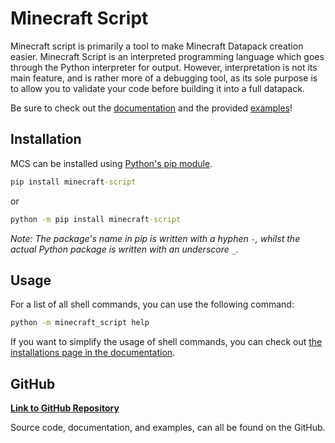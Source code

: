 # Minecraft Script

Minecraft script is primarily a tool to make Minecraft Datapack creation easier.
Minecraft Script is an interpreted programming language which goes through the Python interpreter for output.
However, interpretation is not its main feature, and is rather more of a debugging tool, as its sole
purpose is to allow you to validate your code before building it into a full datapack.

Be sure to check out the [documentation](https://github.com/Bard-Gaming/Minecraft-Script/tree/main/documentation) and the provided [examples](https://github.com/Bard-Gaming/Minecraft-Script/tree/main/examples)!

## Installation
MCS can be installed using [Python's pip module](https://pip.pypa.io/en/stable/installation/).

```cmd
pip install minecraft-script
```
or
```cmd
python -m pip install minecraft-script
```
_Note: The package's name in pip is written with a hyphen ``-``,
whilst the actual Python package is written with an underscore ``_``._


## Usage
For a list of all shell commands, you can use the following command:
```cmd
python -m minecraft_script help
```
If you want to simplify the usage of shell commands, you can check out [the installations page in the documentation](https://github.com/Bard-Gaming/Minecraft-Script/blob/main/documentation/installations.md).

## GitHub
[**Link to GitHub Repository**](https://github.com/Bard-Gaming/Minecraft-Script)

Source code, documentation, and examples, can all be found on the GitHub.